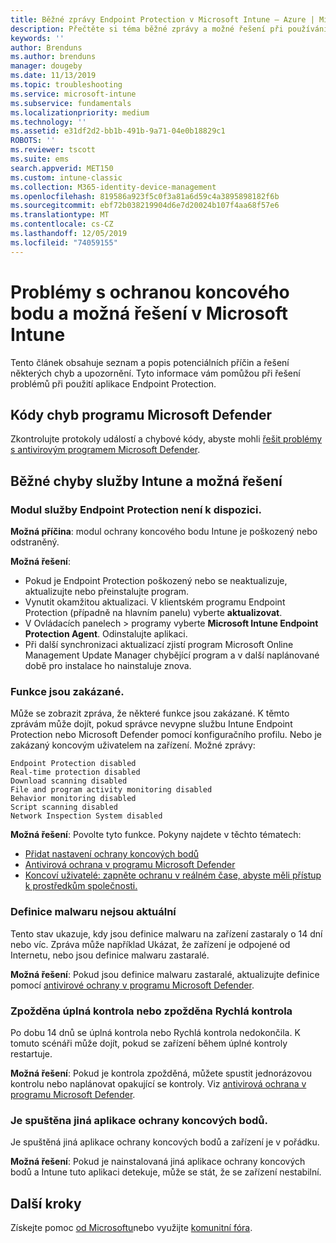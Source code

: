 ```yaml
---
title: Běžné zprávy Endpoint Protection v Microsoft Intune – Azure | Microsoft Docs
description: Přečtěte si téma běžné zprávy a možné řešení při používání a řešení potíží s aplikací Endpoint Protection a programem Microsoft Defender v Microsoft Intune.
keywords: ''
author: Brenduns
ms.author: brenduns
manager: dougeby
ms.date: 11/13/2019
ms.topic: troubleshooting
ms.service: microsoft-intune
ms.subservice: fundamentals
ms.localizationpriority: medium
ms.technology: ''
ms.assetid: e31df2d2-bb1b-491b-9a71-04e0b18829c1
ROBOTS: ''
ms.reviewer: tscott
ms.suite: ems
search.appverid: MET150
ms.custom: intune-classic
ms.collection: M365-identity-device-management
ms.openlocfilehash: 819586a923f5c0f3a81a6d59c4a3895898182f6b
ms.sourcegitcommit: ebf72b038219904d6e7d20024b107f4aa68f57e6
ms.translationtype: MT
ms.contentlocale: cs-CZ
ms.lasthandoff: 12/05/2019
ms.locfileid: "74059155"
---
```

# <a name="endpoint-protection-issues-and-possible-solutions-in-microsoft-intune"></a>Problémy s ochranou koncového bodu a možná řešení v Microsoft Intune

Tento článek obsahuje seznam a popis potenciálních příčin a řešení některých chyb a upozornění. Tyto informace vám pomůžou při řešení problémů při použití aplikace Endpoint Protection.

## <a name="microsoft-defender-error-codes"></a>Kódy chyb programu Microsoft Defender

Zkontrolujte protokoly událostí a chybové kódy, abyste mohli [řešit problémy s antivirovým programem Microsoft Defender](https://docs.microsoft.com/windows/security/threat-protection/windows-defender-antivirus/troubleshoot-windows-defender-antivirus).

## <a name="common-intune-errors-and-possible-resolutions"></a>Běžné chyby služby Intune a možná řešení

### <a name="endpoint-protection-engine-unavailable"></a>Modul služby Endpoint Protection není k dispozici.

**Možná příčina**: modul ochrany koncového bodu Intune je poškozený nebo odstraněný.

**Možná řešení**:

- Pokud je Endpoint Protection poškozený nebo se neaktualizuje, aktualizujte nebo přeinstalujte program.
- Vynutit okamžitou aktualizaci. V klientském programu Endpoint Protection (případně na hlavním panelu) vyberte **aktualizovat**.
- V Ovládacích panelech > programy vyberte **Microsoft Intune Endpoint Protection Agent**. Odinstalujte aplikaci.
- Při další synchronizaci aktualizací zjistí program Microsoft Online Management Update Manager chybějící program a v další naplánované době pro instalace ho nainstaluje znova.

### <a name="features-are-disabled"></a>Funkce jsou zakázané.

Může se zobrazit zpráva, že některé funkce jsou zakázané. K těmto zprávám může dojít, pokud správce nevypne službu Intune Endpoint Protection nebo Microsoft Defender pomocí konfiguračního profilu. Nebo je zakázaný koncovým uživatelem na zařízení. Možné zprávy:

`Endpoint Protection disabled`  
`Real-time protection disabled`  
`Download scanning disabled`  
`File and program activity monitoring disabled`  
`Behavior monitoring disabled`  
`Script scanning disabled`  
`Network Inspection System disabled`  

**Možná řešení**: Povolte tyto funkce. Pokyny najdete v těchto tématech:

- [Přidat nastavení ochrany koncových bodů](../protect/endpoint-protection-configure.md)
- [Antivirová ochrana v programu Microsoft Defender](../configuration/device-restrictions-windows-10.md#microsoft-defender-antivirus)
- [Koncoví uživatelé: zapněte ochranu v reálném čase, abyste měli přístup k prostředkům společnosti.](/intune-user-help/turn-on-defender-windows)

### <a name="malware-definitions-out-of-date"></a>Definice malwaru nejsou aktuální

Tento stav ukazuje, kdy jsou definice malwaru na zařízení zastaraly o 14 dní nebo víc. Zpráva může například Ukázat, že zařízení je odpojené od Internetu, nebo jsou definice malwaru zastaralé.

**Možná řešení**: Pokud jsou definice malwaru zastaralé, aktualizujte definice pomocí [antivirové ochrany v programu Microsoft Defender](../configuration/device-restrictions-windows-10.md#microsoft-defender-antivirus).

### <a name="full-scan-overdue-or-quick-scan-overdue"></a>Zpožděna úplná kontrola nebo zpožděna Rychlá kontrola

Po dobu 14 dnů se úplná kontrola nebo Rychlá kontrola nedokončila. K tomuto scénáři může dojít, pokud se zařízení během úplné kontroly restartuje.

**Možná řešení**: Pokud je kontrola zpožděná, můžete spustit jednorázovou kontrolu nebo naplánovat opakující se kontroly. Viz [antivirová ochrana v programu Microsoft Defender](../configuration/device-restrictions-windows-10.md#microsoft-defender-antivirus).

### <a name="another-endpoint-protection-application-running"></a>Je spuštěna jiná aplikace ochrany koncových bodů.

Je spuštěná jiná aplikace ochrany koncových bodů a zařízení je v pořádku.

**Možná řešení**: Pokud je nainstalovaná jiná aplikace ochrany koncových bodů a Intune tuto aplikaci detekuje, může se stát, že se zařízení nestabilní.

## <a name="next-steps"></a>Další kroky

Získejte pomoc [od Microsoftu](get-support.md)nebo využijte [komunitní fóra](https://social.technet.microsoft.com/Forums/en-US/home?category=microsoftintune).
